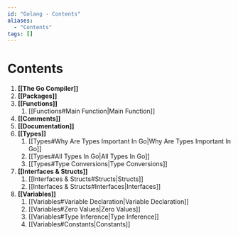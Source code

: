 ```yaml
---
id: "Golang - Contents"
aliases:
  - "Contents"
tags: []
---
```

# Contents

1. **[[The Go Compiler]]**
2. **[[Packages]]**
3. **[[Functions]]**
    1. [[Functions#Main Function|Main Function]]
4. **[[Comments]]**
5. **[[Documentation]]**
6. **[[Types]]**
    1. [[Types#Why Are Types Important In Go|Why Are Types Important In Go]]
    2. [[Types#All Types In Go|All Types In Go]]
    3. [[Types#Type Conversions|Type Conversions]]
7. **[[Interfaces & Structs]]**
    1. [[Interfaces & Structs#Structs|Structs]]
    2. [[Interfaces & Structs#Interfaces|Interfaces]]
8. **[[Variables]]**
    1. [[Variables#Variable Declaration|Variable Declaration]]
    2. [[Variables#Zero Values|Zero Values]]
    3. [[Variables#Type Inference|Type Inference]]
    4. [[Variables#Constants|Constants]]
